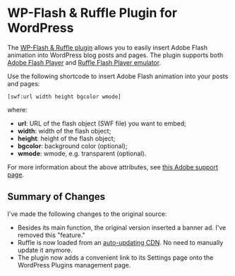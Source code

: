 # WP-Flash & Ruffle Plugin for WordPress
The [WP-Flash & Ruffle plugin](https://www.cyberseo.net/wp-flash/) allows you to easily insert Adobe Flash animation into WordPress blog posts and pages. The plugin supports both [Adobe Flash Player](https://www.adobe.com/products/flashplayer.html) and [Ruffle Flash Player emulator](https://ruffle.rs/).

Use the following shortcode to insert Adobe Flash animation into your posts and pages:

`[swf:url width height bgcolor wmode]`

where:
* __url__: URL of the flash object (SWF file) you want to embed;
* __width__: width of the flash object;
* __height__: height of the flash object;
* __bgcolor__: background color (optional);
* __wmode__: wmode, e.g. transparent (optional).

For more information about the above attributes, see [this Adobe support page](https://helpx.adobe.com/flash/kb/flash-object-embed-tag-attributes.html).

## Summary of Changes
I've made the following changes to the original source:
* Besides its main function, the original version inserted a banner ad. I've removed this "feature."
* Ruffle is now loaded from an [auto-updating CDN](https://unpkg.com/browse/@ruffle-rs/ruffle/). No need to manually update it anymore.
* The plugin now adds a convenient link to its Settings page onto the WordPress Plugins management page.
